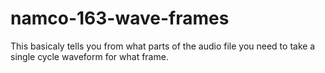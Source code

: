 # namco-163-wave-frames

This basicaly tells you from what parts of the audio file you need to take a single cycle waveform for what frame.
